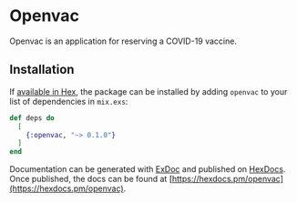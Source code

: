 # Openvac

Openvac is an application for reserving a COVID-19 vaccine.

## Installation

If [available in Hex](https://hex.pm/docs/publish), the package can be installed
by adding `openvac` to your list of dependencies in `mix.exs`:

```elixir
def deps do
  [
    {:openvac, "~> 0.1.0"}
  ]
end
```

Documentation can be generated with [ExDoc](https://github.com/elixir-lang/ex_doc)
and published on [HexDocs](https://hexdocs.pm). Once published, the docs can
be found at [https://hexdocs.pm/openvac](https://hexdocs.pm/openvac).

